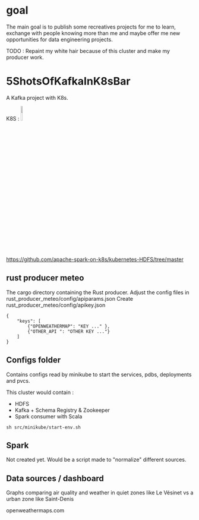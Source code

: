 # goal
The main goal is to publish some recreatives projects for me to learn, exchange with people knowing more than me and maybe offer me new opportunities for data engineering projects.

TODO : Repaint my white hair because of this cluster and make my producer work.


# 5ShotsOfKafkaInK8sBar
A Kafka project with K8s. 

K8S : 
<img src="https://github.com/nicolasJJJ/5ShotsOfKafkaInK8sBar/assets/104780543/aa50ace3-3372-49eb-91ad-4d53faaf0d1a" width="10%">

https://github.com/apache-spark-on-k8s/kubernetes-HDFS/tree/master

## rust producer meteo

The cargo directory containing the Rust producer.
Adjust the config files in rust_producer_meteo/config/apiparams.json
Create rust_producer_meteo/config/apikey.json

```
{
    "keys": [
        {"OPENWEATHERMAP": "KEY ..." },
        {"OTHER_API ": "OTHER KEY ..."}
    ]
}

```

## Configs folder
Contains configs read by minikube to start the services, pdbs, deployments and pvcs.

This cluster would contain : 
- HDFS
- Kafka + Schema Registry & Zookeeper
- Spark consumer with Scala

```
sh src/minikube/start-env.sh
```

## Spark

Not created yet. Would be a script made to "normalize" different sources.

## Data sources / dashboard

Graphs comparing air quality and weather in quiet zones like Le Vésinet vs a urban zone like Saint-Denis

openweathermaps.com
